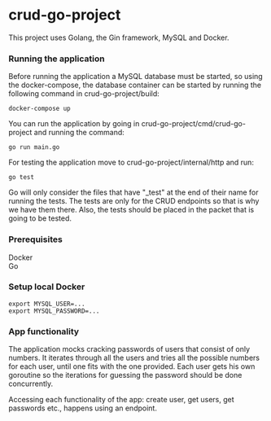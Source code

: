 # crud-go-project

This project uses Golang, the Gin framework, MySQL and Docker.

### Running the application
Before running the application a MySQL database must be started, so using the docker-compose,
the database container can be started by running the following command in crud-go-project/build:
```
docker-compose up
```

You can run the application by going in crud-go-project/cmd/crud-go-project
and running the command:
```
go run main.go
```
For testing the application move to crud-go-project/internal/http and run:
```
go test
```
Go will only consider the files that have "_test" at the end of their name for
running the tests. The tests are only for the CRUD endpoints so that is why we have them there.
Also, the tests should be placed in the packet that is going to be tested.

### Prerequisites

Docker\
Go

### Setup local Docker
```
export MYSQL_USER=...
export MYSQL_PASSWORD=...
```

### App functionality
The application mocks cracking passwords of users that consist of only numbers.
It iterates through all the users and tries all the possible numbers for each user, 
until one fits with the one provided. 
Each user gets his own goroutine so the iterations for guessing the password should be done
concurrently.

Accessing each functionality of the app: create user, get users, get passwords etc., 
happens using an endpoint.
